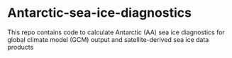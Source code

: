 # Antarctic-sea-ice-diagnostics

This repo contains code to calculate Antarctic (AA) sea ice diagnostics for global climate model (GCM) output and satellite-derived sea ice data products
